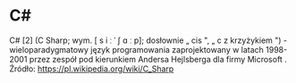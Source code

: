 # C#
C# [2] (C Sharp; wym. [ s i ː ˈ ʃ ɑ ː p]; dosłownie „ cis ", „ c z krzyżykiem ") - wieloparadygmatowy język programowania zaprojektowany w latach 1998-2001 przez zespół pod kierunkiem Andersa Hejlsberga dla firmy Microsoft .
Źródło: https://pl.wikipedia.org/wiki/C_Sharp